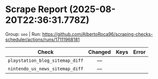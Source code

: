 # Scrape Report (2025-08-20T22:36:31.778Z)

Group: `seo`  |  Run: https://github.com/AlbertoRoca96/scraping-checks-scheduler/actions/runs/17111968181

| Check | Changed | Keys | Error |
|---|:---:|:--|:--|
| `playstation_blog_sitemap_diff` | — |  |  |
| `nintendo_us_news_sitemap_diff` | — |  |  |
